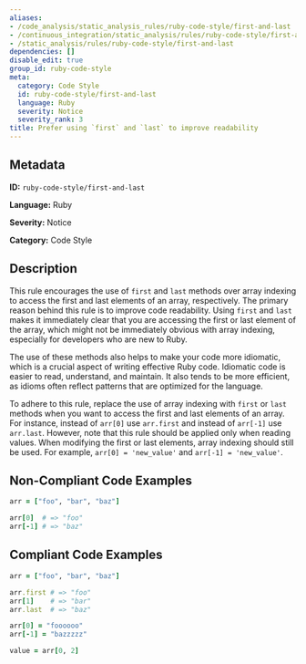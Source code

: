 ```yaml
---
aliases:
- /code_analysis/static_analysis_rules/ruby-code-style/first-and-last
- /continuous_integration/static_analysis/rules/ruby-code-style/first-and-last
- /static_analysis/rules/ruby-code-style/first-and-last
dependencies: []
disable_edit: true
group_id: ruby-code-style
meta:
  category: Code Style
  id: ruby-code-style/first-and-last
  language: Ruby
  severity: Notice
  severity_rank: 3
title: Prefer using `first` and `last` to improve readability
---
```

<!--  SOURCED FROM https://github.com/DataDog/datadog-static-analyzer-rule-docs -->


## Metadata
**ID:** `ruby-code-style/first-and-last`

**Language:** Ruby

**Severity:** Notice

**Category:** Code Style

## Description
This rule encourages the use of `first` and `last` methods over array indexing to access the first and last elements of an array, respectively. The primary reason behind this rule is to improve code readability. Using `first` and `last` makes it immediately clear that you are accessing the first or last element of the array, which might not be immediately obvious with array indexing, especially for developers who are new to Ruby.

The use of these methods also helps to make your code more idiomatic, which is a crucial aspect of writing effective Ruby code. Idiomatic code is easier to read, understand, and maintain. It also tends to be more efficient, as idioms often reflect patterns that are optimized for the language.

To adhere to this rule, replace the use of array indexing with `first` or `last` methods when you want to access the first and last elements of an array. For instance, instead of `arr[0]` use `arr.first` and instead of `arr[-1]` use `arr.last`. However, note that this rule should be applied only when reading values. When modifying the first or last elements, array indexing should still be used. For example, `arr[0] = 'new_value'` and `arr[-1] = 'new_value'`.

## Non-Compliant Code Examples
```ruby
arr = ["foo", "bar", "baz"]

arr[0]  # => "foo"
arr[-1] # => "baz"
```

## Compliant Code Examples
```ruby
arr = ["foo", "bar", "baz"]

arr.first # => "foo"
arr[1]    # => "bar"
arr.last  # => "baz"

arr[0] = "foooooo"
arr[-1] = "bazzzzz"

value = arr[0, 2]
```
